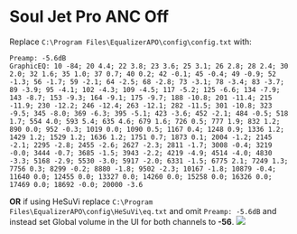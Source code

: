 # Soul Jet Pro ANC Off
Replace `C:\Program Files\EqualizerAPO\config\config.txt` with:
```
Preamp: -5.6dB
GraphicEQ: 10 -84; 20 4.4; 22 3.8; 23 3.6; 25 3.1; 26 2.8; 28 2.4; 30 2.0; 32 1.6; 35 1.0; 37 0.7; 40 0.2; 42 -0.1; 45 -0.4; 49 -0.9; 52 -1.3; 56 -1.7; 59 -2.1; 64 -2.5; 68 -2.8; 73 -3.1; 78 -3.4; 83 -3.7; 89 -3.9; 95 -4.1; 102 -4.3; 109 -4.5; 117 -5.2; 125 -6.6; 134 -7.9; 143 -8.7; 153 -9.3; 164 -9.1; 175 -9.7; 188 -10.8; 201 -11.4; 215 -11.9; 230 -12.2; 246 -12.4; 263 -12.1; 282 -11.5; 301 -10.8; 323 -9.5; 345 -8.0; 369 -6.3; 395 -5.1; 423 -3.6; 452 -2.1; 484 -0.5; 518 1.7; 554 4.0; 593 5.4; 635 4.6; 679 1.6; 726 0.5; 777 1.9; 832 1.2; 890 0.0; 952 -0.3; 1019 0.0; 1090 0.5; 1167 0.4; 1248 0.9; 1336 1.2; 1429 1.2; 1529 1.2; 1636 1.2; 1751 0.7; 1873 0.1; 2004 -1.2; 2145 -2.1; 2295 -2.8; 2455 -2.6; 2627 -2.3; 2811 -1.7; 3008 -0.4; 3219 -0.0; 3444 -0.7; 3685 -1.5; 3943 -2.2; 4219 -4.9; 4514 -4.0; 4830 -3.3; 5168 -2.9; 5530 -3.0; 5917 -2.0; 6331 -1.5; 6775 2.1; 7249 1.3; 7756 0.3; 8299 -0.2; 8880 -1.8; 9502 -2.3; 10167 -1.8; 10879 -0.4; 11640 0.0; 12455 0.0; 13327 0.0; 14260 0.0; 15258 0.0; 16326 0.0; 17469 0.0; 18692 -0.0; 20000 -3.6
```
**OR** if using HeSuVi replace `C:\Program Files\EqualizerAPO\config\HeSuVi\eq.txt` and omit `Preamp: -5.6dB` and instead set Global volume in the UI for both channels to **-56**.
![](https://raw.githubusercontent.com/jaakkopasanen/AutoEq/master/results/Innerfidelity%202017/innerfidelity/onear/Soul%20Jet%20Pro%20ANC%20Off/Soul%20Jet%20Pro%20ANC%20Off.png)